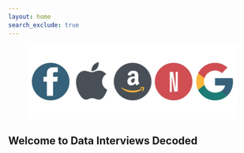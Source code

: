 ```yaml
---
layout: home
search_exclude: true
---
```

<center>
  <figure>
    <p align="center">
    <img src="https://github.com/kennedykwangari/Data-Interviews-Decoded/blob/master/images/faang.jpg">
    </p>
  </figure>
</center>

## Welcome to Data Interviews Decoded
